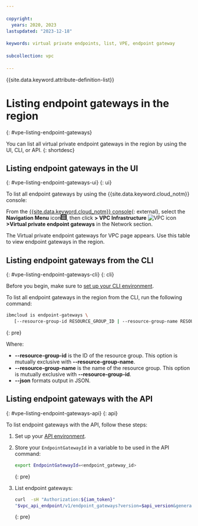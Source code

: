 ```yaml
---

copyright:
  years: 2020, 2023
lastupdated: "2023-12-18"

keywords: virtual private endpoints, list, VPE, endpoint gateway

subcollection: vpc

---
```


{{site.data.keyword.attribute-definition-list}}

# Listing endpoint gateways in the region
{: #vpe-listing-endpoint-gateways}

You can list all virtual private endpoint gateways in the region by using the UI, CLI, or API.
{: shortdesc}

## Listing endpoint gateways in the UI
{: #vpe-listing-endpoint-gateways-ui}
{: ui}

To list all endpoint gateways by using the {{site.data.keyword.cloud_notm}} console:

From the [{{site.data.keyword.cloud_notm}} console](/login){: external}, select the **Navigation Menu** icon![menu icon](/images/menu_icon.png), then click **> VPC Infrastructure** ![VPC icon](../../icons/vpc.svg) **>Virtual private endpoint gateways** in the Network section.

The Virtual private endpoint gateways for VPC page appears. Use this table to view endpoint gateways in the region.

## Listing endpoint gateways from the CLI
{: #vpe-listing-endpoint-gateways-cli}
{: cli}

Before you begin, make sure to [set up your CLI environment](/docs/vpc?topic=vpc-infrastructure-cli-plugin-vpc-reference).

To list all endpoint gateways in the region from the CLI, run the following command:

```sh
ibmcloud is endpoint-gateways \
   [--resource-group-id RESOURCE_GROUP_ID | --resource-group-name RESOURCE_GROUP_NAME] [--json]
```
{: pre}

Where:

* **--resource-group-id** is the ID of the resource group. This option is mutually exclusive with **--resource-group-name**.
* **--resource-group-name** is the name of the resource group. This option is mutually exclusive with **--resource-group-id**.
* **--json** formats output in JSON.

## Listing endpoint gateways with the API
{: #vpe-listing-endpoint-gateways-api}
{: api}

To list endpoint gateways with the API, follow these steps:

1. Set up your [API environment](/docs/vpc?topic=vpc-set-up-environment#api-prerequisites-setup).
1. Store your `EndpointGatewayId` in a variable to be used in the API command:

    ```sh
    export EndpointGatewayId=<endpoint_gateway_id>
    ```
    {: pre}

1. List endpoint gateways:

   ```sh
   curl  -sH "Authorization:${iam_token}"
   "$vpc_api_endpoint/v1/endpoint_gateways?version=$api_version&generation=2"
   ```
   {: pre}
